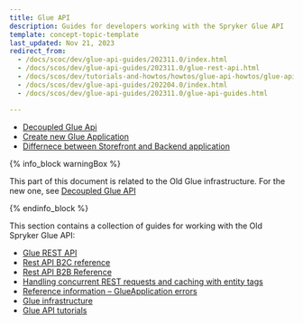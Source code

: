 ```yaml
---
title: Glue API
description: Guides for developers working with the Spryker Glue API
template: concept-topic-template
last_updated: Nov 21, 2023
redirect_from:
  - /docs/scoc/dev/glue-api-guides/202311.0/index.html
  - /docs/scos/dev/glue-api-guides/202311.0/glue-rest-api.html
  - /docs/scos/dev/tutorials-and-howtos/howtos/glue-api-howtos/glue-api-howtos.html
  - /docs/scos/dev/glue-api-guides/202204.0/index.html
  - /docs/scos/dev/glue-api-guides/202311.0/glue-api-guides.html

---
```

* [Decoupled Glue Api](/docs/dg/dev/glue-api/{{page.version}}/decoupled-glue-api.html)
* [Create new Glue Application](/docs/dg/dev/glue-api/{{page.version}}/create-glue-api-applications.html)
* [Differnece between Storefront and Backend application](/docs/dg/dev/glue-api/{{page.version}}/backend-and-storefront-api-module-differences.html)

{% info_block warningBox %}

This part of this document is related to the Old Glue infrastructure. For the new one, see [Decoupled Glue API](/docs/dg/dev/glue-api/{{page.version}}/decoupled-glue-api.html)

{% endinfo_block %}

This section contains a collection of guides for working with the Old Spryker Glue API:
* [Glue REST API](/docs/dg/dev/glue-api/{{page.version}}/rest-api/glue-rest-api.html)
* [Rest API B2C reference](/docs/dg/dev/glue-api/{{page.version}}/rest-api/rest-api-b2c-demo-shop-reference.html)  
* [Rest API B2B Reference](/docs/dg/dev/glue-api/{{page.version}}/rest-api/rest-api-b2b-demo-shop-reference.html)
* [Handling concurrent REST requests and caching with entity tags](/docs/dg/dev/glue-api/{{page.version}}/rest-api/handling-concurrent-rest-requests-and-caching-with-entity-tags.html)
* [Reference information – GlueApplication errors](/docs/dg/dev/glue-api/{{page.version}}/rest-api/reference-information-glueapplication-errors.html)
* [Glue infrastructure](/docs/dg/dev/glue-api/{{page.version}}/rest-api/glue-infrastructure.html)
* [Glue API tutorials](/docs/dg/dev/glue-api/{{page.version}}/glue-api-tutorials/glue-api-tutorials.html)

